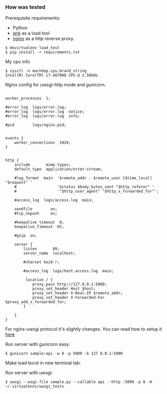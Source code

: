 ### How was tested
Prerequisite requirements:
 - Python
 - [wrk](https://github.com/wg/wrk) as a load tool
 - [nginx](https://nginx.org/) as a http reverse proxy.

```
$ mkvirtualenv load_test
$ pip install -r requirements.txt
```
My cpu info
```
$ sysctl -n machdep.cpu.brand_string
Intel(R) Core(TM) i7-4870HQ CPU @ 2.50GHz
```
Nginx config for uwsgi-http mode and gunicorn.
```

worker_processes  1;

#error_log  logs/error.log;
#error_log  logs/error.log  notice;
#error_log  logs/error.log  info;

#pid        logs/nginx.pid;


events {
    worker_connections  1024;
}


http {
    include       mime.types;
    default_type  application/octet-stream;

    #log_format  main  '$remote_addr - $remote_user [$time_local] "$request" '
    #                  '$status $body_bytes_sent "$http_referer" '
    #                  '"$http_user_agent" "$http_x_forwarded_for"';

    #access_log  logs/access.log  main;

    sendfile        on;
    #tcp_nopush     on;

    #keepalive_timeout  0;
    keepalive_timeout  65;

    #gzip  on;

    server {
        listen       80;
        server_name  localhost;

        #charset koi8-r;

        #access_log  logs/host.access.log  main;

         location / {
            proxy_pass http://127.0.0.1:5000;
            proxy_set_header Host $host;
            proxy_set_header X-Real-IP $remote_addr;
            proxy_set_header X-Forwarded-For $proxy_add_x_forwarded_for;
        }

    }
}
```
For nginx-uwsgi protocol it's slightly changes. You can read how to setup it [here](!http://uwsgi-docs.readthedocs.io/en/latest/Nginx.html)

Run server with gunicorn easy:
```
$ gunicorn sample:api -w 8 -p 5000 -b 127.0.0.1:5000
```
Make load burst in new terminal tab.

Run server with uwsgi:
```
$ uwsgi --wsgi-file sample.py --callable api --http :5000 -p 8 -H ~/.virtualenvs/uwsgi_tests
```
